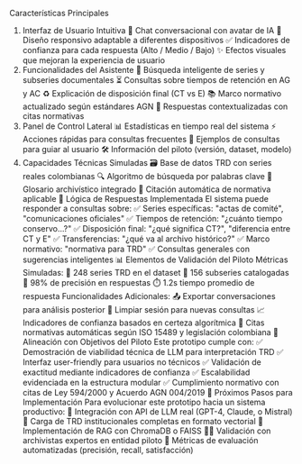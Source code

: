 Características Principales

1. Interfaz de Usuario Intuitiva
💬 Chat conversacional con avatar de IA
📱 Diseño responsivo adaptable a diferentes dispositivos
✅ Indicadores de confianza para cada respuesta (Alto / Medio / Bajo)
✨ Efectos visuales que mejoran la experiencia de usuario
2. Funcionalidades del Asistente
🔎 Búsqueda inteligente de series y subseries documentales
⏳ Consultas sobre tiempos de retención en AG y AC
♻️ Explicación de disposición final (CT vs E)
📚 Marco normativo actualizado según estándares AGN
📌 Respuestas contextualizadas con citas normativas
3. Panel de Control Lateral
📊 Estadísticas en tiempo real del sistema
⚡ Acciones rápidas para consultas frecuentes
🧭 Ejemplos de consultas para guiar al usuario
🛠️ Información del piloto (versión, dataset, modelo)
4. Capacidades Técnicas Simuladas
🗃️ Base de datos TRD con series reales colombianas
🔍 Algoritmo de búsqueda por palabras clave
📖 Glosario archivístico integrado
🧾 Citación automática de normativa aplicable
🧠 Lógica de Respuestas Implementada
El sistema puede responder a consultas sobre:
✅ Series específicas: "actas de comité", "comunicaciones oficiales"
✅ Tiempos de retención: "¿cuánto tiempo conservo...?"
✅ Disposición final: "¿qué significa CT?", "diferencia entre CT y E"
✅ Transferencias: "¿qué va al archivo histórico?"
✅ Marco normativo: "normativa para TRD"
✅ Consultas generales con sugerencias inteligentes
📊 Elementos de Validación del Piloto
Métricas Simuladas:
📂 248 series TRD en el dataset
📁 156 subseries catalogadas
🎯 98% de precisión en respuestas
⏱️ 1.2s tiempo promedio de respuesta
Funcionalidades Adicionales:
📤 Exportar conversaciones para análisis posterior
🧹 Limpiar sesión para nuevas consultas
📈 Indicadores de confianza basados en certeza algorítmica
📜 Citas normativas automáticas según ISO 15489 y legislación colombiana
🔬 Alineación con Objetivos del Piloto
Este prototipo cumple con:
✅ Demostración de viabilidad técnica de LLM para interpretación TRD
✅ Interfaz user-friendly para usuarios no técnicos
✅ Validación de exactitud mediante indicadores de confianza
✅ Escalabilidad evidenciada en la estructura modular
✅ Cumplimiento normativo con citas de Ley 594/2000 y Acuerdo AGN 004/2019
🚀 Próximos Pasos para Implementación
Para evolucionar este prototipo hacia un sistema productivo:
🔗 Integración con API de LLM real (GPT-4, Claude, o Mistral)
🧠 Carga de TRD institucionales completas en formato vectorial
🧬 Implementación de RAG con ChromaDB o FAISS
🧑‍⚖️ Validación con archivistas expertos en entidad piloto
📏 Métricas de evaluación automatizadas (precisión, recall, satisfacción)
